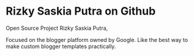 # Rizky Saskia Putra on Github
Open Source Project Rizky Saskia Putra, 

Focused on the blogger platform owned by Google. Like the best way to make custom blogger templates practically.
